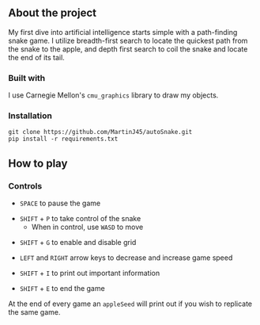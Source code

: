 ## About the project

My first dive into artificial intelligence starts simple with a path-finding snake 
game. I utilize breadth-first search to locate the quickest path from the snake to 
the apple, and depth first search to coil the snake and locate the end of its tail. 

### Built with

I use Carnegie Mellon's `cmu_graphics` library to draw my objects. 

### Installation

```
git clone https://github.com/MartinJ45/autoSnake.git 
pip install -r requirements.txt
```


## How to play

### Controls

+ `SPACE` to pause the game <br>
- `SHIFT` + `P` to take control of the snake <br>
  + When in control, use `WASD` to move
+ `SHIFT` + `G` to enable and disable grid
- `LEFT` and `RIGHT` arrow keys to decrease and increase game speed
+ `SHIFT` + `I` to print out important information <br>
- `SHIFT` + `E` to end the game <br>

At the end of every game an `appleSeed` will print out if you wish to replicate the 
same game. 
